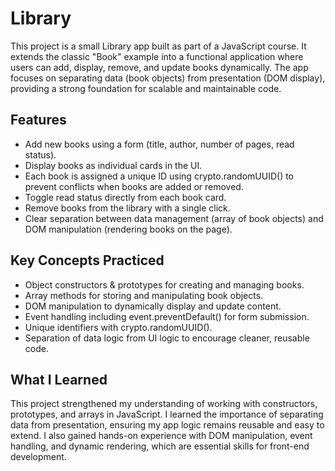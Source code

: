 # Library
This project is a small Library app built as part of a JavaScript course. It extends the classic "Book" example into a functional application where users can add, display, remove, and update books dynamically. The app focuses on separating data (book objects) from presentation (DOM display), providing a strong foundation for scalable and maintainable code.

## Features
- Add new books using a form (title, author, number of pages, read status).
- Display books as individual cards in the UI.
- Each book is assigned a unique ID using crypto.randomUUID() to prevent conflicts when books are added or removed.
- Toggle read status directly from each book card.
- Remove books from the library with a single click.
- Clear separation between data management (array of book objects) and DOM manipulation (rendering books on the page).

## Key Concepts Practiced
- Object constructors & prototypes for creating and managing books.
- Array methods for storing and manipulating book objects.
- DOM manipulation to dynamically display and update content.
- Event handling including event.preventDefault() for form submission.
- Unique identifiers with crypto.randomUUID().
- Separation of data logic from UI logic to encourage cleaner, reusable code.

## What I Learned
This project strengthened my understanding of working with constructors, prototypes, and arrays in JavaScript. I learned the importance of separating data from presentation, ensuring my app logic remains reusable and easy to extend. I also gained hands-on experience with DOM manipulation, event handling, and dynamic rendering, which are essential skills for front-end development.